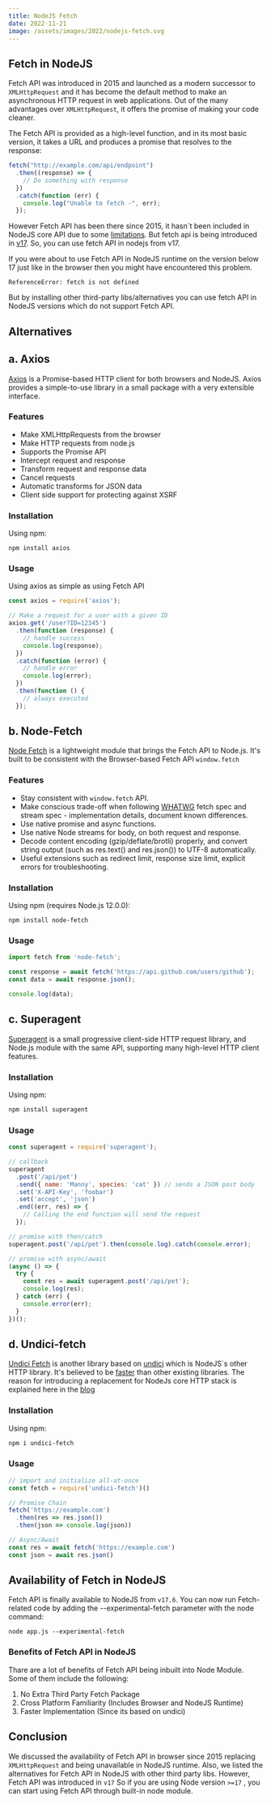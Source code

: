 ```yaml
---
title: NodeJS Fetch
date: 2022-11-21
image: /assets/images/2022/nodejs-fetch.svg
---
```


## Fetch in NodeJS

Fetch API was introduced in 2015 and launched as a modern successor to `XMLHttpRequest` and it has become the default method to make an asynchronous HTTP request in web applications. Out of the many advantages over `XMLHttpRequest`, it offers the promise of making your code cleaner.

The Fetch API is provided as a high-level function, and in its most basic version, it takes a URL and produces a promise that resolves to the response:

```javascript
fetch("http://example.com/api/endpoint")
  .then((response) => {
    // Do something with response
  })
  .catch(function (err) {
    console.log("Unable to fetch -", err);
  });
```

However Fetch API has been there since 2015, it hasn`t been included in NodeJS core API due to some [limitations](https://news.ycombinator.com/item?id=30162332). But fetch api is being introduced in [v17](https://github.com/nodejs/node/pull/41749). So, you can use fetch API in nodejs from v17.

If you were about to use Fetch API in NodeJS runtime on the version below 17 just like in the browser then you might have encountered this problem.

```
ReferenceError: fetch is not defined
```

But by installing other third-party libs/alternatives you can use fetch API in NodeJS versions which do not support Fetch API.

## Alternatives

## a. Axios

[Axios](https://axios-http.com/)  is a Promise-based HTTP client for both browsers and NodeJS. Axios provides a simple-to-use library in a small package with a very extensible interface.

### Features

- Make XMLHttpRequests from the browser
- Make HTTP requests from node.js
- Supports the Promise API
- Intercept request and response
- Transform request and response data
- Cancel requests
- Automatic transforms for JSON data
- Client side support for protecting against XSRF

### Installation

Using npm:

```
npm install axios
```

### Usage

Using axios as simple as using Fetch API

```javascript
const axios = require('axios');

// Make a request for a user with a given ID
axios.get('/user?ID=12345')
  .then(function (response) {
    // handle success
    console.log(response);
  })
  .catch(function (error) {
    // handle error
    console.log(error);
  })
  .then(function () {
    // always executed
  });
```

## b. Node-Fetch

[Node Fetch](https://github.com/node-fetch/node-fetch)  is a lightweight module that brings the Fetch API to Node.js. It's built to be consistent with the Browser-based Fetch API `window.fetch`

### Features

- Stay consistent with `window.fetch` API.
- Make conscious trade-off when following [WHATWG](https://whatwg.org/) fetch spec and stream spec - implementation details, document known differences.
- Use native promise and async functions.
- Use native Node streams for body, on both request and response.
- Decode content encoding (gzip/deflate/brotli) properly, and convert string output (such as res.text() and res.json()) to UTF-8 automatically.
- Useful extensions such as redirect limit, response size limit, explicit errors for troubleshooting.

### Installation

Using npm (requires Node.js 12.0.0):

```
npm install node-fetch
```

### Usage

```javascript
import fetch from 'node-fetch';

const response = await fetch('https://api.github.com/users/github');
const data = await response.json();

console.log(data);
```

## c. Superagent

[Superagent](https://github.com/visionmedia/superagent) is a small progressive client-side HTTP request library, and Node.js module with the same API, supporting many high-level HTTP client features.

### Installation

Using npm:

```sh
npm install superagent
```

### Usage

```javascript
const superagent = require('superagent');

// callback
superagent
  .post('/api/pet')
  .send({ name: 'Manny', species: 'cat' }) // sends a JSON post body
  .set('X-API-Key', 'foobar')
  .set('accept', 'json')
  .end((err, res) => {
    // Calling the end function will send the request
  });

// promise with then/catch
superagent.post('/api/pet').then(console.log).catch(console.error);

// promise with async/await
(async () => {
  try {
    const res = await superagent.post('/api/pet');
    console.log(res);
  } catch (err) {
    console.error(err);
  }
})();
```

## d. Undici-fetch

[Undici Fetch](https://github.com/Ethan-Arrowood/undici-fetch) is another library based on [undici](https://github.com/nodejs/undici) which is NodeJS`s other HTTP library. It's believed to be [faster](https://github.com/Ethan-Arrowood/undici-fetch/blob/main/benchmarks.md) than other existing libraries. The reason for introducing a replacement for NodeJs core HTTP stack is explained here in the [blog](https://nodejs.medium.com/introducing-undici-4-1e321243e007)

### Installation

Using npm:

```sh
npm i undici-fetch
```

### Usage

```javascript
// import and initialize all-at-once
const fetch = require('undici-fetch')()

// Promise Chain
fetch('https://example.com')
  .then(res => res.json())
  .then(json => console.log(json))

// Async/Await
const res = await fetch('https://example.com')
const json = await res.json()
```

## Availability of Fetch in NodeJS

Fetch API is finally available to NodeJS from `v17.6`. You can now run Fetch-related code by adding the --experimental-fetch parameter with the node command:

```
node app.js --experimental-fetch
```

### Benefits of Fetch API in NodeJS

Thare are a lot of benefits of Fetch API being inbuilt into Node Module. Some of them include the following:

 1. No Extra Third Party Fetch Package
 2. Cross Platform Familiarity (Includes Browser and NodeJS Runtime)
 3. Faster Implementation (Since its based on undici)

## Conclusion

We discussed the availability of Fetch API in browser since 2015 replacing `XMLHttpRequest` and being unavailable in NodeJS runtime. Also, we listed the alternatives for Fetch API in NodeJS with other third party libs. However, Fetch API was introduced in `v17` So if you are using Node version `>=17` , you can start using Fetch API through built-in node module.





